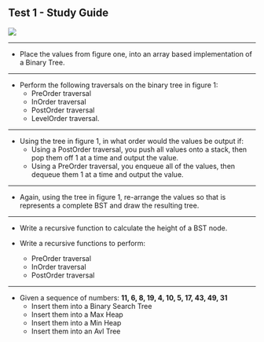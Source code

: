 ## Test 1 - Study Guide

![](https://cl.ly/pe8N/Image%202018-02-20%20at%2011.33.55%20AM.png)

---

- Place the values from figure one, into an array based implementation of a Binary Tree.

---

- Perform the following traversals on the binary tree in figure 1:
    - PreOrder traversal
    - InOrder traversal
    - PostOrder traversal
    - LevelOrder traversal.

---

- Using the tree in figure 1, in what order would the values be output if:
    - Using a PostOrder traversal, you push all values onto a stack, then pop them off 1 at a time and output the value.
    - Using a PreOrder traversal, you enqueue all of the values, then dequeue them 1 at a time and output the value.

---

- Again, using the tree in figure 1, re-arrange the values so that is represents a complete BST and draw the resulting tree.

---

- Write a recursive function to calculate the height of a BST node.

- Write a recursive functions to perform:
    - PreOrder traversal
    - InOrder traversal
    - PostOrder traversal

---

- Given a sequence of numbers: **11, 6, 8, 19, 4, 10, 5, 17, 43, 49, 31**
    - Insert them into a Binary Search Tree
    - Insert them into a Max Heap
    - Insert them into a Min Heap
    - Insert them into an Avl Tree




    
